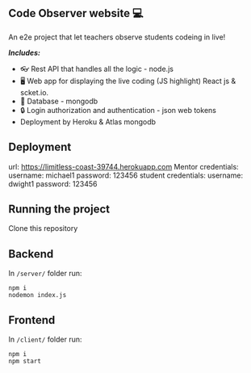 ## Code Observer website 💻


An e2e project that let teachers observe students codeing in live!

***Includes:***
* 👓 Rest API that handles all the logic - node.js
* 🖥 Web app for displaying the live coding (JS highlight) React js & scket.io.
* 💾 Database - mongodb
* 🔒 Login authorization and authentication - json web tokens
* Deployment by Heroku & Atlas mongodb

## Deployment
url: https://limitless-coast-39744.herokuapp.com
Mentor credentials:
username: michael1
password: 123456
student credentials:
username: dwight1
password: 123456

## Running the project
Clone this repository

## Backend
In `/server/` folder run:
```
npm i
nodemon index.js
```

## Frontend
In `/client/` folder run:

```
npm i
npm start
```

